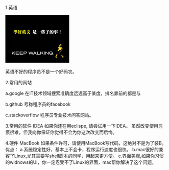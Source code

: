 1.英语

<img src="1.english_import.jpg" widht="150px" height="150px"/>

英语不好的程序员不是一个好码农。

2.常用的网站

a.google
在IT技术领域搜索准确度远远高于某度，排名靠前的都是与

b.github
号称程序员的facebook

c.stackoverflow
程序员专业技术问答网站。

3.常用的软件
IDEA
如果你还在用eclispe, 请尝试用一下IDEA。
虽然改变使用习惯很难，但我向你保证你觉得不会为你这次改变而后悔。

4.硬件
MacBook
如果条件许可，请使用MacBook写代码，这绝对不是为了装B。
优点：
a.系统稳定性好，基本上不会卡，程序运行速度也很快。
b.mac很好的兼容了Linux,尤其需要写shell脚本的同学，用起来更方便。
c.界面美观,如果你习惯的widnows的UI，你一定忍受不了Linux的界面，mac帮你解决了这个问题。 




